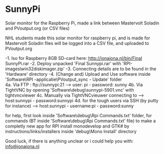 SunnyPi
=======

Solar monitor for the Raspberry Pi, made a link between Mastervolt Soladin and PVoutput.org (or CSV files)

NHL students made this solar monitor for raspberry pi,
and is made for Mastervolt Soladin
files will be logged into a CSV file, and uploaded to PVoutput.org


-1. Iso for Raspberry 8GB SD-card here: http://jonajona.nl/bin/Final SunnyPi.rar
-2. Deploy unpacked 'Final Sunnypi.rar' with 'RPI-images\win32diskimager.zip'
-3. Connecting details are to be found in the 'Hardware' directory
-4. (Change and) Upload and Use software inside 'Software\RPI -applicatie\PVoutput_sync - Update' folder  
  4a. Via FTP : ftp://sunnypi:21 --> user: pi - password: sunny
	4b. Via TightVNC by opening 'Software\debug\sunnypi-5901.vnc' with tightvncviewer
	4c. Manually via TightVNCvieuwer connecting to --> host:sunnypi - password:sunnypi
	4d. for the tough users via SSH (by putty for instance) --> host:sunnypi - username:pi - password:sunny	

for help, first look inside 'Software\debug\Rpi Commands.txt' folder, for commands (BT inside 'Software\debug\Rpi Commands.txt' file)
to make a completly new app for RPI install monodevelop and GTK# by instructions/links/installers inside 'debug\Mono Install' directory

Good luck,
if there is anything unclear or i could help you with:
info@jonajona.nl
